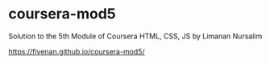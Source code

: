 # coursera-mod5
Solution to the 5th Module of Coursera HTML, CSS, JS by Limanan Nursalim

https://fivenan.github.io/coursera-mod5/
